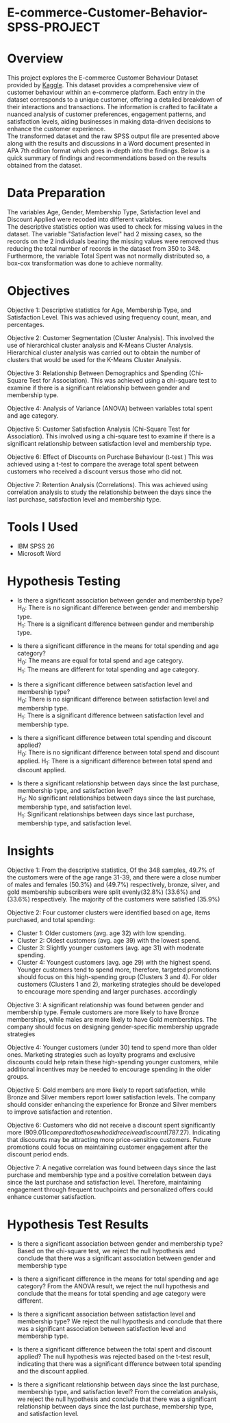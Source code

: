 # E-commerce-Customer-Behavior-SPSS-PROJECT
# Overview
This project explores the E-commerce Customer Behaviour Dataset provided by [Kaggle](https://www.kaggle.com/datasets/uom190346a/e-commerce-customer-behavior-dataset). This dataset provides a comprehensive view of customer behaviour within an e-commerce platform. Each entry in the dataset corresponds to a unique customer, offering a detailed breakdown of their interactions and transactions. The information is crafted to facilitate a nuanced analysis of customer preferences, engagement patterns, and satisfaction levels, aiding businesses in making data-driven decisions to enhance the customer experience. <br />
The transformed dataset and the raw SPSS output file are presented above along with the results and discussions in a Word document presented in APA 7th edition format which goes in-depth into the findings. Below is a quick summary of findings and recommendations based on the results obtained from the dataset.<br />

# Data Preparation
The variables Age, Gender, Membership Type, Satisfaction level and Discount Applied were recoded into different variables. <br />
The descriptive statistics option was used to check for missing values in the dataset. The variable "Satisfaction level" had 2 missing cases, so the records on the 2 individuals bearing the missing values were removed thus reducing the total number of records in the dataset from 350 to 348. Furthermore, the variable Total Spent was not normally distributed so, a box-cox transformation was done to achieve normality.

# Objectives
Objective 1: Descriptive statistics for Age, Membership Type, and Satisfaction Level. This was achieved using frequency count, mean, and percentages. <br />

Objective 2: Customer Segmentation (Cluster Analysis). This involved the use of hierarchical cluster analysis and K-Means Cluster Analysis. Hierarchical cluster analysis was carried out to obtain the number of clusters that would be used for the K-Means Cluster Analysis. <br />

Objective 3: Relationship Between Demographics and Spending (Chi-Square Test for Association). This was achieved using a chi-square test to examine if there is a significant relationship between gender and membership type. <br />

Objective 4: Analysis of Variance (ANOVA) between variables total spent and age category. <br />

Objective 5: Customer Satisfaction Analysis (Chi-Square Test for Association). This involved using a chi-square test to examine if there is a significant relationship between satisfaction level and membership type. <br />

Objective 6: Effect of Discounts on Purchase Behaviour (t-test ) This was achieved using a t-test to compare the average total spent between customers who received a discount versus those who did not. <br />

Objective 7: Retention Analysis (Correlations). This was achieved using correlation analysis to study the relationship between the days since the last purchase, satisfaction level and membership type.

# Tools I Used
* IBM SPSS 26
* Microsoft Word <br />

# Hypothesis Testing
* Is there a significant association between gender and membership type? <br />
  H<sub>0</sub>: There is no significant difference between gender and membership type. <br />
  H<sub>1</sub>: There is a significant difference between gender and membership type. <br />
  
* Is there a significant difference in the means for total spending and age category? <br />
  H<sub>0</sub>: The means are equal for total spend and age category.  <br />
  H<sub>1</sub>: The means are different for total spending and age category.  <br />

* Is there a significant difference between satisfaction level and membership type? <br />
  H<sub>0</sub>: There is no significant difference between satisfaction level and membership type. <br />
  H<sub>1</sub>: There is a significant difference between satisfaction level and membership type. <br />

* Is there a significant difference between total spending and discount applied? <br />
   H<sub>0</sub>: There is no significant difference between total spend and discount applied.
   H<sub>1</sub>: There is a significant difference between total spend and discount applied. <br />

* Is there a significant relationship between days since the last purchase, membership type, and satisfaction level? <br />
   H<sub>0</sub>: No significant relationships between days since the last purchase, membership type, and satisfaction level. <br />
   H<sub>1</sub>: Significant relationships between days since last purchase, membership type, and satisfaction level. <br />

# Insights
Objective 1: From the descriptive statistics, Of the 348 samples, 49.7% of the customers were of the age range 31-39, and there were a close number of males and females (50.3%) and (49.7%) respectively, bronze, silver, and gold membership subscribers were split evenly(32.8%) (33.6%) and (33.6%) respectively. The majority of the customers were satisfied (35.9%) <br />

Objective 2: Four customer clusters were identified based on age, items purchased, and total spending:
* Cluster 1: Older customers (avg. age 32) with low spending.
* Cluster 2: Oldest customers (avg. age 39) with the lowest spend.
* Cluster 3: Slightly younger customers (avg. age 31) with moderate spending.
* Cluster 4: Youngest customers (avg. age 29) with the highest spend.
Younger customers tend to spend more, therefore, targeted promotions should focus on this high-spending group (Clusters 3 and 4). For older customers (Clusters 1 and 2), marketing strategies should be developed to encourage more spending and larger purchases. accordingly​ <br />

Objective 3: A significant relationship was found between gender and membership type. Female customers are more likely to have Bronze memberships, while males are more likely to have Gold memberships​. The company should focus on designing gender-specific membership upgrade strategies <br />

Objective 4: Younger customers (under 30) tend to spend more than older ones. Marketing strategies such as loyalty programs and exclusive discounts could help retain these high-spending younger customers, while additional incentives may be needed to encourage spending in the older groups. <br />

Objective 5: Gold members are more likely to report satisfaction, while Bronze and Silver members report lower satisfaction levels. The company should consider enhancing the experience for Bronze and Silver members to improve satisfaction and retention. <br />

Objective 6: Customers who did not receive a discount spent significantly more ($909.01) compared to those who did receive a discount ($787.27). Indicating that discounts may be attracting more price-sensitive customers. Future promotions could focus on maintaining customer engagement after the discount period ends. <br />

Objective 7: A negative correlation was found between days since the last purchase and membership type and a positive correlation between days since the last purchase and satisfaction level. Therefore, maintaining engagement through frequent touchpoints and personalized offers could enhance customer satisfaction. <br />

# Hypothesis Test Results
 * Is there a significant association between gender and membership type? <br />
  Based on the chi-square test, we reject the null hypothesis and conclude that there was a significant association between gender and membership type <br />

* Is there a significant difference in the means for total spending and age category?
  From the ANOVA result, we reject the null hypothesis and conclude that the means for total spending and age category were different. <br />
  
* Is there a significant association between satisfaction level and membership type?
  We reject the null hypothesis and conclude that there was a significant association between satisfaction level and membership type. <br />
  
* Is there a significant difference between the total spent and discount applied?
  The null hypothesis was rejected based on the t-test result, indicating that there was a significant difference between total spending and the discount applied. <br />
  
* Is there a significant relationship between days since the last purchase, membership type, and satisfaction level?
  From the correlation analysis, we reject the null hypothesis and conclude that there was a significant relationship between days since the last purchase, membership type, and satisfaction level.
